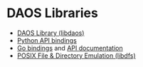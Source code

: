 # DAOS Libraries

- <a href="api/README.md">DAOS Library (libdaos)</a>
- <a href="/src/client/pydaos/raw/README.md">Python API bindings</a>
- <a href="https://github.com/daos-stack/go-daos">Go bindings</a> and <a href="https://godoc.org/github.com/daos-stack/go-daos/pkg/daos">API documentation</a>
- <a href="dfs/README.md">POSIX File & Directory Emulation (libdfs)</a>
